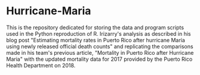 # Hurricane-Maria
This is the repository dedicated for storing the data and program scripts used in the Python reproduction of R. Irizarry's analysis as described in his blog post "Estimating mortality rates in Puerto Rico after hurricane María using newly released official death counts" and replicating the comparisons made in his team's previous article, "Mortality in Puerto Rico after Hurricane Maria" with the updated mortality data for 2017 provided by the Puerto Rico Health Department on 2018.
